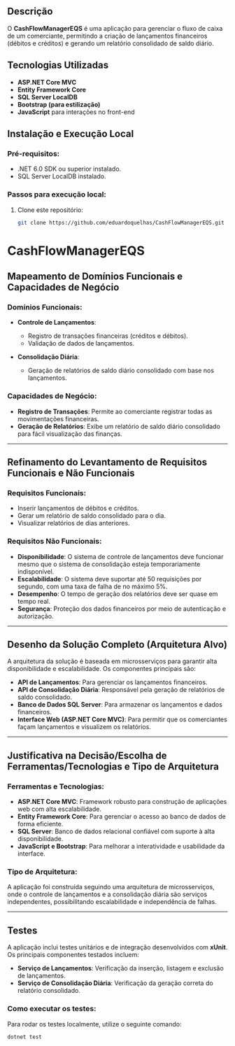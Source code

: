 ## Descrição
O **CashFlowManagerEQS** é uma aplicação para gerenciar o fluxo de caixa de um comerciante, permitindo a criação de lançamentos financeiros (débitos e créditos) e gerando um relatório consolidado de saldo diário.

## Tecnologias Utilizadas
- **ASP.NET Core MVC**
- **Entity Framework Core**
- **SQL Server LocalDB**
- **Bootstrap (para estilização)**
- **JavaScript** para interações no front-end

## Instalação e Execução Local

### Pré-requisitos:
- .NET 6.0 SDK ou superior instalado.
- SQL Server LocalDB instalado.

### Passos para execução local:

1. Clone este repositório:
   ```bash
   git clone https://github.com/eduardoquelhas/CashFlowManagerEQS.git

# CashFlowManagerEQS

## Mapeamento de Domínios Funcionais e Capacidades de Negócio

### Domínios Funcionais:

- **Controle de Lançamentos**:
  - Registro de transações financeiras (créditos e débitos).
  - Validação de dados de lançamentos.

- **Consolidação Diária**:
  - Geração de relatórios de saldo diário consolidado com base nos lançamentos.

### Capacidades de Negócio:

- **Registro de Transações**: Permite ao comerciante registrar todas as movimentações financeiras.
- **Geração de Relatórios**: Exibe um relatório de saldo diário consolidado para fácil visualização das finanças.

---

## Refinamento do Levantamento de Requisitos Funcionais e Não Funcionais

### Requisitos Funcionais:

- Inserir lançamentos de débitos e créditos.
- Gerar um relatório de saldo consolidado para o dia.
- Visualizar relatórios de dias anteriores.

### Requisitos Não Funcionais:

- **Disponibilidade**: O sistema de controle de lançamentos deve funcionar mesmo que o sistema de consolidação esteja temporariamente indisponível.
- **Escalabilidade**: O sistema deve suportar até 50 requisições por segundo, com uma taxa de falha de no máximo 5%.
- **Desempenho**: O tempo de geração dos relatórios deve ser quase em tempo real.
- **Segurança**: Proteção dos dados financeiros por meio de autenticação e autorização.

---

## Desenho da Solução Completo (Arquitetura Alvo)

A arquitetura da solução é baseada em microsserviços para garantir alta disponibilidade e escalabilidade. Os componentes principais são:

- **API de Lançamentos**: Para gerenciar os lançamentos financeiros.
- **API de Consolidação Diária**: Responsável pela geração de relatórios de saldo consolidado.
- **Banco de Dados SQL Server**: Para armazenar os lançamentos e dados financeiros.
- **Interface Web (ASP.NET Core MVC)**: Para permitir que os comerciantes façam lançamentos e visualizem os relatórios.

---

## Justificativa na Decisão/Escolha de Ferramentas/Tecnologias e Tipo de Arquitetura

### Ferramentas e Tecnologias:

- **ASP.NET Core MVC**: Framework robusto para construção de aplicações web com alta escalabilidade.
- **Entity Framework Core**: Para gerenciar o acesso ao banco de dados de forma eficiente.
- **SQL Server**: Banco de dados relacional confiável com suporte à alta disponibilidade.
- **JavaScript e Bootstrap**: Para melhorar a interatividade e usabilidade da interface.

### Tipo de Arquitetura:

A aplicação foi construída seguindo uma arquitetura de microsserviços, onde o controle de lançamentos e a consolidação diária são serviços independentes, possibilitando escalabilidade e independência de falhas.

---

## Testes

A aplicação inclui testes unitários e de integração desenvolvidos com **xUnit**. Os principais componentes testados incluem:

- **Serviço de Lançamentos**: Verificação da inserção, listagem e exclusão de lançamentos.
- **Serviço de Consolidação Diária**: Verificação da geração correta do relatório consolidado.

### Como executar os testes:

Para rodar os testes localmente, utilize o seguinte comando:

```bash
dotnet test


